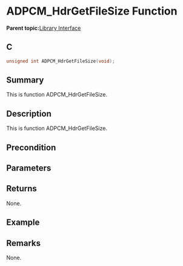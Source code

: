 # ADPCM\_HdrGetFileSize Function

**Parent topic:**[Library Interface](GUID-C7571EA3-5D96-4A08-AE3F-93DA048E36FB.md)

## C

```c
unsigned int ADPCM_HdrGetFileSize(void);
```

## Summary

This is function ADPCM\_HdrGetFileSize.

## Description

This is function ADPCM\_HdrGetFileSize.

## Precondition

## Parameters

## Returns

None.

## Example

## Remarks

None.

